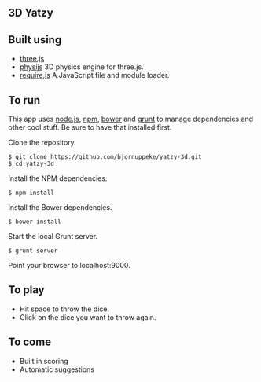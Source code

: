 ## 3D Yatzy

## Built using
  * [three.js](http://threejs.org/)
  * [physijs](http://chandlerprall.github.io/Physijs/) 3D physics engine for three.js.
  * [require.js](http://requirejs.org/) A JavaScript file and module loader.

## To run
  This app uses [node.js](http://nodejs.org), [npm](https://npmjs.org/), [bower](http://bower.io/) and [grunt](http://gruntjs.com/) to manage dependencies and other cool stuff. Be sure to have that installed first.

  Clone the repository.

    $ git clone https://github.com/bjornuppeke/yatzy-3d.git
    $ cd yatzy-3d

  Install the NPM dependencies.

    $ npm install

  Install the Bower dependencies.

    $ bower install

  Start the local Grunt server.

    $ grunt server

  Point your browser to localhost:9000.

## To play
  * Hit space to throw the dice.
  * Click on the dice you want to throw again.

## To come
  * Built in scoring
  * Automatic suggestions